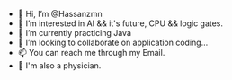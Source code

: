 - 👋 Hi, I’m @Hassanzmn
- 👀 I’m interested in AI && it's future, CPU && logic gates.
- 🌱 I’m currently practicing Java
- 💞️ I’m looking to collaborate on application coding...
- 📫 You can reach me through my Email.
- 🧬 I'm also a physician.

